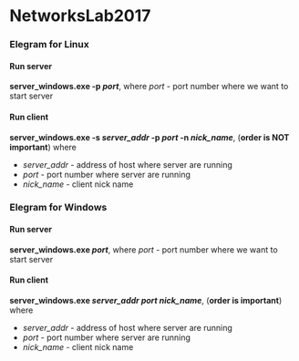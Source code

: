 # NetworksLab2017

### Elegram for Linux
#### Run server
**server_windows.exe -p *port***, where *port* - port number where we want to start server

#### Run client
**server_windows.exe -s *server_addr* -p *port* -n *nick_name***, (**order is NOT important**) where 
* *server_addr* - address of host where server are running
* *port* - port number where server are running
* *nick_name* - client nick name

### Elegram for Windows
#### Run server
**server_windows.exe *port***, where *port* - port number where we want to start server

#### Run client
**server_windows.exe *server_addr* *port* *nick_name***, (**order is important**) where 
* *server_addr* - address of host where server are running
* *port* - port number where server are running
* *nick_name* - client nick name
